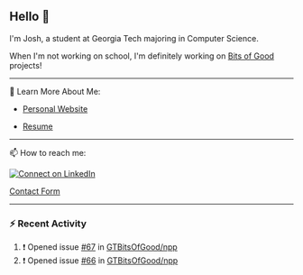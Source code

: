 ## Hello 👋

I'm Josh, a student at Georgia Tech majoring in Computer Science.

When I'm not working on school, I'm definitely working on [Bits of Good](https://bitsofgood.org) projects!

---

📖 Learn More About Me:

* [Personal Website](https://mcfarl.in)

* [Resume](https://www.dropbox.com/s/xak4fdv0h2ghhhy/JoshuaMcFarlin_Resume.pdf?dl=0)

---

📫 How to reach me:

[![Connect on LinkedIn](https://img.shields.io/badge/--linkedin?label=LinkedIn&logo=LinkedIn&style=social)](https://www.linkedin.com/in/joshmcfarlin)

[Contact Form](https://mcfarl.in/contact)

---

### :zap: Recent Activity

<!--START_SECTION:activity-->
1. ❗️ Opened issue [#67](https://github.com/GTBitsOfGood/npp/issues/67) in [GTBitsOfGood/npp](https://github.com/GTBitsOfGood/npp)
2. ❗️ Opened issue [#66](https://github.com/GTBitsOfGood/npp/issues/66) in [GTBitsOfGood/npp](https://github.com/GTBitsOfGood/npp)
<!--END_SECTION:activity-->
